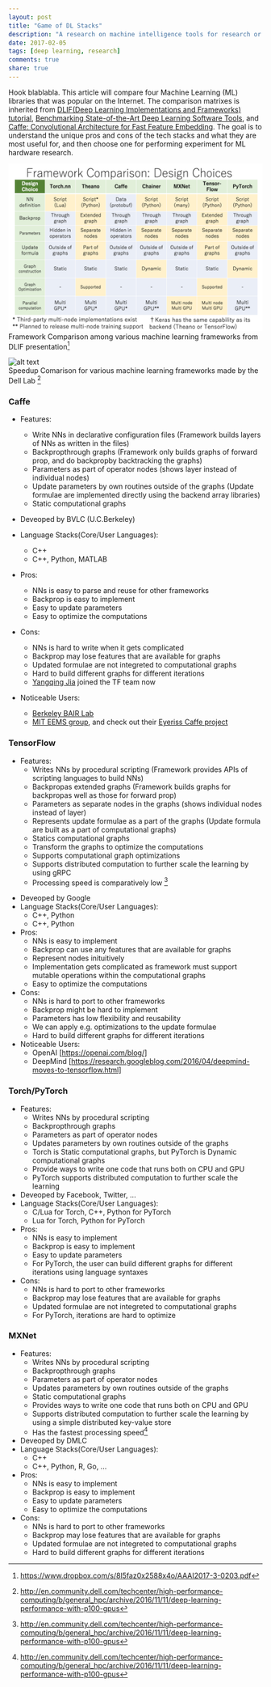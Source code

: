 ```yaml
---
layout: post
title: "Game of DL Stacks"
description: "A research on machine intelligence tools for research or engineering among Caffe, MXNet, Torch/PyTorch and TensorFlow"
date: 2017-02-05
tags: [deep learning, research]
comments: true
share: true
---
```


Hook blablabla. This article will compare four Machine Learning (ML) libraries that was popular on the Internet. The comparison matrixes is inherited from [DLIF(Deep Learning Implementations and Frameworks) tutorial](https://sites.google.com/site/dliftutorial/), [Benchmarking State-of-the-Art Deep Learning Software Tools](https://arxiv.org/pdf/1608.07249v6.pdf), and [Caffe: Convolutional Architecture for Fast Feature Embedding](http://ucb-icsi-vision-group.github.io/caffe-paper/caffe.pdf). The goal is to understand the unique pros and cons of the tech stacks and what they are most useful for, and then choose one for performing experiment for ML hardware research.

![alt text](https://raw.githubusercontent.com/n33t1/n33t1.github.io/master/images/Screen%20Shot%202017-02-06%20at%202.39.17%20AM.png)
Framework Comparison among various machine learning frameworks from DLIF presentation[^1]

[^1]: <https://www.dropbox.com/s/8l5faz0x2588x4o/AAAI2017-3-0203.pdf>

![alt text](http://en.community.dell.com/resized-image/__size/1650x0/__key/communityserver-blogs-components-weblogfiles/00-00-00-45-39/image007.png)      
Speedup Comarison for various machine learning frameworks made by the Dell Lab [^2]

[^2]: <http://en.community.dell.com/techcenter/high-performance-computing/b/general_hpc/archive/2016/11/11/deep-learning-performance-with-p100-gpus>      

### Caffe
* Features:
	* Write NNs in declarative configuration files (Framework builds layers of NNs as written in the files)
	* Backpropthrough graphs (Framework only builds graphs of forward prop, and do backpropby backtracking the graphs)
	* Parameters as part of operator nodes (shows layer instead of individual nodes)
	* Update parameters by own routines outside of the graphs (Update formulae are implemented directly using the backend array libraries)
	* Static computational graphs
* Deveoped by BVLC (U.C.Berkeley)
* Language Stacks(Core/User Languages):
	* C++
    * C++, Python, MATLAB
* Pros:
	* NNs is easy to parse and reuse for other frameworks
	* Backprop is easy to implement
	* Easy to update parameters 
	* Easy to optimize the computations

* Cons:
    * NNs is hard to write when it gets complicated
    * Backprop may lose features that are available for graphs
    * Updated formulae are not integreted to computational graphs
    * Hard to build different graphs for different iterations
    * [Yangqing Jia](http://daggerfs.com/) joined the TF team now 
* Noticeable Users: 
    * [Berkeley BAIR Lab](http://bair.berkeley.edu/software.html)
    * [MIT EEMS group](http://www.rle.mit.edu/eems/research/), and check out their [Eyeriss Caffe project](http://eyeriss.mit.edu/)

### TensorFlow
* Features:
	* Writes NNs by procedural scripting (Framework provides APIs of scripting languages to build NNs)
	* Backpropas extended graphs (Framework builds graphs for backpropas well as those for forward prop) 
	* Parameters as separate nodes in the graphs (shows individual nodes instead of layer)
	* Represents update formulae as a part of the graphs (Update formula are built as a part of computational graphs)
	* Statics computational graphs
	* Transform the graphs to optimize the computations
	* Supports computational graph optimizations
	* Supports distributed computation to further scale the learning by using gRPC
	* Processing speed is comparatively low [^3]
	
[^3]: <http://en.community.dell.com/techcenter/high-performance-computing/b/general_hpc/archive/2016/11/11/deep-learning-performance-with-p100-gpus>
* Deveoped by Google
* Language Stacks(Core/User Languages):
	* C++, Python
    * C++, Python
* Pros:
	* NNs is easy to implement
	* Backprop can use any features that are available for graphs
	* Represent nodes inituitively
	* Implementation gets complicated as framework must support mutable operations within the computational graphs
	* Easy to optimize the computations
* Cons:
	* NNs is hard to port to other frameworks 
	* Backprop might be hard to implement
	* Parameters has low flexibility and reusability
	* We can apply e.g. optimizations to the update formulae
    * Hard to build different graphs for different iterations
* Noticeable Users: 
    * OpenAI [https://openai.com/blog/]
    * DeepMind [https://research.googleblog.com/2016/04/deepmind-moves-to-tensorflow.html]

### Torch/PyTorch
* Features:
	* Writes NNs by procedural scripting
	* Backpropthrough graphs
	* Parameters as part of operator nodes
	* Updates parameters by own routines outside of the graphs
	* Torch is Static computational graphs, but PyTorch is Dynamic computational graphs
	* Provide ways to write one code that runs both on CPU and GPU
	* PyTorch supports distributed computation to further scale the learning
* Deveoped by Facebook, Twitter, ...
* Language Stacks(Core/User Languages):
	* C/Lua for Torch, C++, Python for PyTorch
    * Lua for Torch, Python for PyTorch
* Pros:
	* NNs is easy to implement
	* Backprop is easy to implement
	* Easy to update parameters 
	* For PyTorch, the user can build different graphs for different iterations using language syntaxes
* Cons:
	* NNs is hard to port to other frameworks
	* Backprop may lose features that are available for graphs
	* Updated formulae are not integreted to computational graphs
	* For PyTorch, iterations are hard to optimize

### MXNet
* Features:
	* Writes NNs by procedural scripting
	* Backpropthrough graphs
	* Parameters as part of operator nodes
	* Updates parameters by own routines outside of the graphs
	* Static computational graphs
	* Provides ways to write one code that runs both on CPU and GPU
	* Supports distributed computation to further scale the learning by using a simple distributed key-value store
	* Has the fastest processing speed[^3]
* Deveoped by DMLC
* Language Stacks(Core/User Languages):
	* C++
    * C++, Python, R, Go, ...
* Pros:
	* NNs is easy to implement
	* Backprop is easy to implement
	* Easy to update parameters 
	* Easy to optimize the computations
* Cons:
	* NNs is hard to port to other frameworks
	* Backprop may lose features that are available for graphs
	* Updated formulae are not integreted to computational graphs
	* Hard to build different graphs for different iterations
